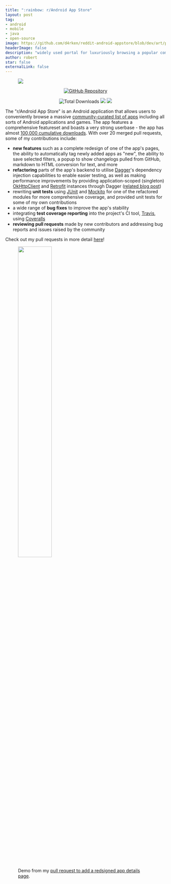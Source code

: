```yaml
---
title: ":rainbow: r/Android App Store"
layout: post
tag:
- android
- mobile
- java
- open-source
image: https://github.com/d4rken/reddit-android-appstore/blob/dev/art/preview-v080.png?raw=true
headerImage: false
description: "widely used portal for luxuriously browsing a popular community-curated collection of Android applications"
author: robert
star: false
externalLink: false
---
```


<figure>
  <img src="https://github.com/d4rken/reddit-android-appstore/blob/dev/art/preview-v080.png?raw=true" />
</figure>

<p align="center">
    <a href="https://github.com/d4rken/reddit-android-appstore">
        <img src="https://img.shields.io/badge/GitHub-r%2FAndroid%20App%20Store-red.svg?style=for-the-badge" alt="GitHub Repository"/>
    </a>
</p>

<p align="center">
    <img src="https://img.shields.io/github/downloads/d4rken/reddit-android-appstore/total.svg"
        alt="Total Downloads" />
    <img src="https://img.shields.io/github/stars/d4rken/reddit-android-appstore.svg" />
    <img src="https://img.shields.io/github/contributors/d4rken/reddit-android-appstore.svg" />
</p>

The "r/Android App Store" is an Android application that allows users to
conveniently browse a massive [community-curated list of apps](https://www.reddit.com/r/android/wiki/apps)
including all sorts of Android applications and games. The app features a
comprehensive featureset and boasts a very strong userbase - the app has almost
[100,000 cumulative downloads](https://www.somsubhra.com/github-release-stats/?username=d4rken&repository=reddit-android-appstore).
With over 20 merged pull requests, some of my contributions include:

* **new features** such as a complete redesign of one of the app's pages, the
  ability to automatically tag newly added apps as "new", the ability to save
  selected filters, a popup to show changelogs pulled from GitHub, markdown to
  HTML conversion for text, and more
* **refactoring** parts of the app's backend to utilise
  [Dagger](https://github.com/google/dagger)'s dependency injection capabilities
  to enable easier testing, as well as making performance improvements by providing
  application-scoped (singleton) [OkHttpClient](https://github.com/square/okhttp)
  and [Retrofit](https://github.com/square/retrofit) instances through Dagger
  ([related blog post](/dependency-injection/))
* rewriting **unit tests** using [JUnit](https://junit.org/junit5/) and
  [Mockito](https://site.mockito.org) for one of the refactored modules for
  more comprehensive coverage, and provided unit tests for some of my own
  contributions
* a wide range of **bug fixes** to improve the app's stability
* integrating **test coverage reporting** into the project's CI tool,
  [Travis](https://travis-ci.org), using [Coveralls](https://coveralls.io)
* **reviewing pull requests** made by new contributors and addressing bug reports
  and issues raised by the community

Check out my pull requests in more detail [here](https://github.com/d4rken/reddit-android-appstore/pulls?utf8=✓&q=is%3Apr%20is%3Aclosed%20author%3Abobheadxi%20is%3Amerged%20base%3Adev)!

<figure>
  <img src="../../assets/images/projects/r-reddit-appstore-demo.gif" width="50%" />
  <figcaption>
  Demo from my
  <a href="https://github.com/d4rken/reddit-android-appstore/pull/131">pull request to add a redsigned app details page</a>.
  </figcaption>
</figure>

<br />
